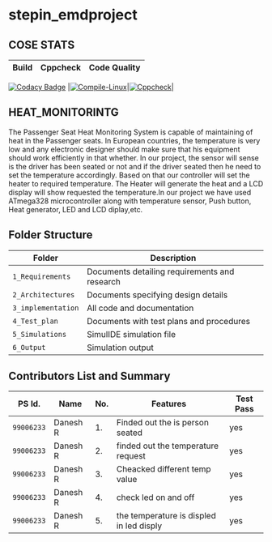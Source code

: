 # stepin_emdproject

## COSE STATS
Build | Cppcheck | Code Quality |
------|----------|----------------|
[![Codacy Badge](https://api.codacy.com/project/badge/Grade/5383d271ad0b4eecb1c46aff42bba477)](https://app.codacy.com/gh/Daneswars/stepin_emdproject?utm_source=github.com&utm_medium=referral&utm_content=Daneswars/stepin_emdproject&utm_campaign=Badge_Grade_Settings)
|[![Compile-Linux](https://github.com/Daneswars/stepin_emdproject/actions/workflows/Compile.yml/badge.svg)](https://github.com/Daneswars/stepin_emdproject/actions/workflows/Compile.yml)|[![Cppcheck](https://github.com/Daneswars/stepin_emdproject/actions/workflows/CodeQulaity.yml/badge.svg)](https://github.com/Daneswars/stepin_emdproject/actions/workflows/CodeQulaity.yml)|

## HEAT_MONITORINTG
The Passenger Seat Heat Monitoring System is capable of maintaining of heat in the Passenger seats. In European countries, the temperature is very low and any electronic designer should make sure that his equipment should work efficiently in that whether. In our project, the sensor will sense is the driver has been seated or not and if the driver seated then he need to set the temperature accordingly. Based on that our controller will set the heater to required temperature. The Heater will generate the heat and a LCD display will show requested the temperature.In our project we have used ATmega328 microcontroller along with temperature sensor, Push button, Heat generator, LED and LCD diplay,etc.

## Folder Structure
|Folder             | Description |
|-------------------| -----------------------------------------|
| `1_Requirements`   | Documents detailing requirements and research|
| `2_Architectures`         | Documents specifying design details|
| `3_implementation` | All code and documentation|
| `4_Test_plan`      | Documents with test plans and procedures|
| `5_Simulations`      | SimulIDE simulation file|
| `6_Output`      | Simulation output |

## Contributors List and Summary

PS Id. |  Name                   | No.  |  Features                          |Test Pass
-------|------------------------ |------|------------------------------------  |-------------|
`99006233` | Danesh R            |1.    |Finded out the is person seated     | yes    |
`99006233` | Danesh R             |2.    |finded out the temperature request| yes  |
`99006233` | Danesh R            |3.    |Cheacked different temp value| yes    |
`99006233` | Danesh R             |4.    |check led on and off | yes         |
`99006233` | Danesh R             |5.    |the temperature is displed in led disply |yes|      
